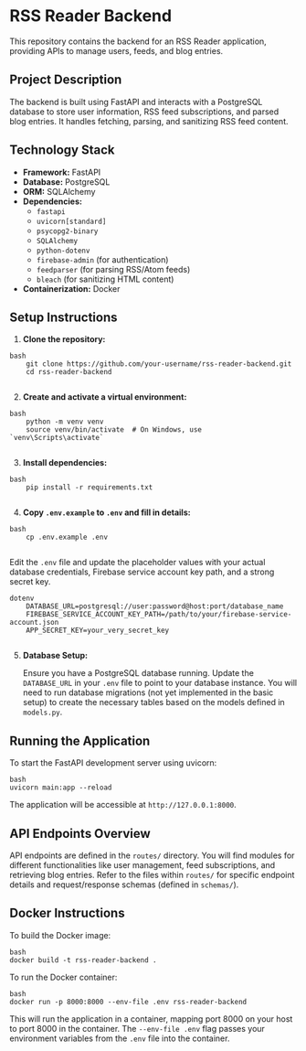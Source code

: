 # RSS Reader Backend

This repository contains the backend for an RSS Reader application, providing APIs to manage users, feeds, and blog entries.

## Project Description

The backend is built using FastAPI and interacts with a PostgreSQL database to store user information, RSS feed subscriptions, and parsed blog entries. It handles fetching, parsing, and sanitizing RSS feed content.

## Technology Stack

*   **Framework:** FastAPI
*   **Database:** PostgreSQL
*   **ORM:** SQLAlchemy
*   **Dependencies:**
    *   `fastapi`
    *   `uvicorn[standard]`
    *   `psycopg2-binary`
    *   `SQLAlchemy`
    *   `python-dotenv`
    *   `firebase-admin` (for authentication)
    *   `feedparser` (for parsing RSS/Atom feeds)
    *   `bleach` (for sanitizing HTML content)
*   **Containerization:** Docker

## Setup Instructions

1.  **Clone the repository:**
```
bash
    git clone https://github.com/your-username/rss-reader-backend.git
    cd rss-reader-backend
    
```
2.  **Create and activate a virtual environment:**
```
bash
    python -m venv venv
    source venv/bin/activate  # On Windows, use `venv\Scripts\activate`
    
```
3.  **Install dependencies:**
```
bash
    pip install -r requirements.txt
    
```
4.  **Copy `.env.example` to `.env` and fill in details:**
```
bash
    cp .env.example .env
    
```
Edit the `.env` file and update the placeholder values with your actual database credentials, Firebase service account key path, and a strong secret key.
```
dotenv
    DATABASE_URL=postgresql://user:password@host:port/database_name
    FIREBASE_SERVICE_ACCOUNT_KEY_PATH=/path/to/your/firebase-service-account.json
    APP_SECRET_KEY=your_very_secret_key
    
```
5.  **Database Setup:**

    Ensure you have a PostgreSQL database running. Update the `DATABASE_URL` in your `.env` file to point to your database instance. You will need to run database migrations (not yet implemented in the basic setup) to create the necessary tables based on the models defined in `models.py`.

## Running the Application

To start the FastAPI development server using uvicorn:
```
bash
uvicorn main:app --reload
```
The application will be accessible at `http://127.0.0.1:8000`.

## API Endpoints Overview

API endpoints are defined in the `routes/` directory. You will find modules for different functionalities like user management, feed subscriptions, and retrieving blog entries. Refer to the files within `routes/` for specific endpoint details and request/response schemas (defined in `schemas/`).

## Docker Instructions

To build the Docker image:
```
bash
docker build -t rss-reader-backend .
```
To run the Docker container:
```
bash
docker run -p 8000:8000 --env-file .env rss-reader-backend
```
This will run the application in a container, mapping port 8000 on your host to port 8000 in the container. The `--env-file .env` flag passes your environment variables from the `.env` file into the container.